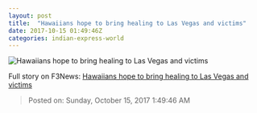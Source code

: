 ```yaml
---
layout: post
title:  "Hawaiians hope to bring healing to Las Vegas and victims"
date: 2017-10-15 01:49:46Z
categories: indian-express-world
---
```


![Hawaiians hope to bring healing to Las Vegas and victims](http://images.indianexpress.com/2017/10/las-vegas004_759_rtr.jpg?w=759)




Full story on F3News: [Hawaiians hope to bring healing to Las Vegas and victims](http://www.f3nws.com/n/EsyFHF)

> Posted on: Sunday, October 15, 2017 1:49:46 AM
